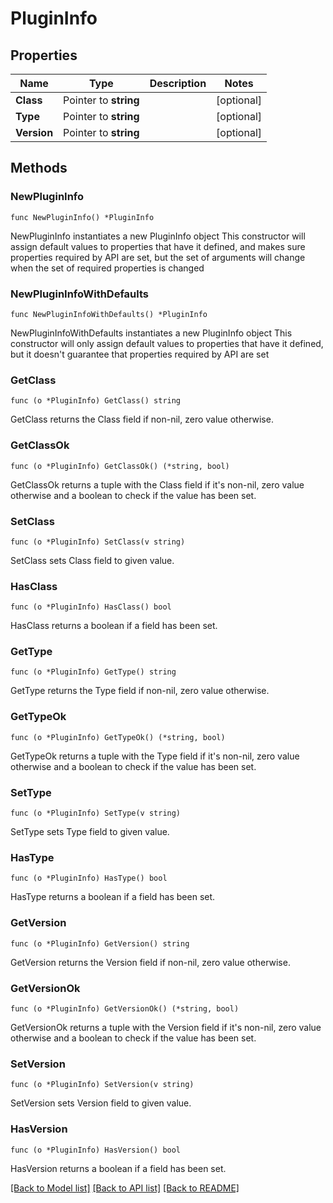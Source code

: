 # PluginInfo

## Properties

Name | Type | Description | Notes
------------ | ------------- | ------------- | -------------
**Class** | Pointer to **string** |  | [optional] 
**Type** | Pointer to **string** |  | [optional] 
**Version** | Pointer to **string** |  | [optional] 

## Methods

### NewPluginInfo

`func NewPluginInfo() *PluginInfo`

NewPluginInfo instantiates a new PluginInfo object
This constructor will assign default values to properties that have it defined,
and makes sure properties required by API are set, but the set of arguments
will change when the set of required properties is changed

### NewPluginInfoWithDefaults

`func NewPluginInfoWithDefaults() *PluginInfo`

NewPluginInfoWithDefaults instantiates a new PluginInfo object
This constructor will only assign default values to properties that have it defined,
but it doesn't guarantee that properties required by API are set

### GetClass

`func (o *PluginInfo) GetClass() string`

GetClass returns the Class field if non-nil, zero value otherwise.

### GetClassOk

`func (o *PluginInfo) GetClassOk() (*string, bool)`

GetClassOk returns a tuple with the Class field if it's non-nil, zero value otherwise
and a boolean to check if the value has been set.

### SetClass

`func (o *PluginInfo) SetClass(v string)`

SetClass sets Class field to given value.

### HasClass

`func (o *PluginInfo) HasClass() bool`

HasClass returns a boolean if a field has been set.

### GetType

`func (o *PluginInfo) GetType() string`

GetType returns the Type field if non-nil, zero value otherwise.

### GetTypeOk

`func (o *PluginInfo) GetTypeOk() (*string, bool)`

GetTypeOk returns a tuple with the Type field if it's non-nil, zero value otherwise
and a boolean to check if the value has been set.

### SetType

`func (o *PluginInfo) SetType(v string)`

SetType sets Type field to given value.

### HasType

`func (o *PluginInfo) HasType() bool`

HasType returns a boolean if a field has been set.

### GetVersion

`func (o *PluginInfo) GetVersion() string`

GetVersion returns the Version field if non-nil, zero value otherwise.

### GetVersionOk

`func (o *PluginInfo) GetVersionOk() (*string, bool)`

GetVersionOk returns a tuple with the Version field if it's non-nil, zero value otherwise
and a boolean to check if the value has been set.

### SetVersion

`func (o *PluginInfo) SetVersion(v string)`

SetVersion sets Version field to given value.

### HasVersion

`func (o *PluginInfo) HasVersion() bool`

HasVersion returns a boolean if a field has been set.


[[Back to Model list]](../README.md#documentation-for-models) [[Back to API list]](../README.md#documentation-for-api-endpoints) [[Back to README]](../README.md)


